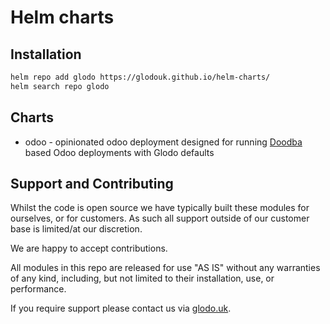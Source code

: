 # Helm charts

## Installation

```bash
helm repo add glodo https://glodouk.github.io/helm-charts/
helm search repo glodo
```

## Charts

- odoo - opinionated odoo deployment designed for running [Doodba](https://github.com/Tecnativa/doodba) based Odoo deployments with Glodo defaults

## Support and Contributing

Whilst the code is open source we have typically built these modules for ourselves, or for customers. As such all support outside of our customer base is limited/at our discretion.

We are happy to accept contributions.

All modules in this repo are released for use "AS IS" without any warranties of any kind, including, but not limited to their installation, use, or performance.

If you require support please contact us via [glodo.uk](https://www.glodo.uk/).
